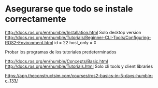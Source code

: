 # Asegurarse que todo se instale correctamente
  http://docs.ros.org/en/humble/Installation.html
  Solo desktop version
  http://docs.ros.org/en/humble/Tutorials/Beginner-CLI-Tools/Configuring-ROS2-Environment.html
  id = 22
  host_only = 0
  
Probar los programas de los tutoriales predeterminados

  http://docs.ros.org/en/humble/Concepts/Basic.html
  http://docs.ros.org/en/humble/Tutorials.html Solo cli tools y client libraries

  https://app.theconstructsim.com/courses/ros2-basics-in-5-days-humble-c-133/
